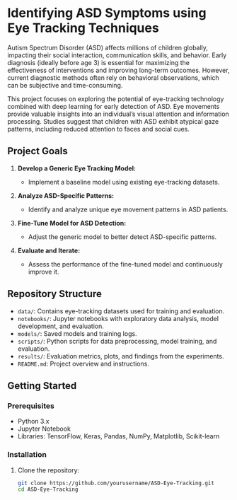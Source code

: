 # Identifying ASD Symptoms using Eye Tracking Techniques

Autism Spectrum Disorder (ASD) affects millions of children globally, impacting their social interaction, communication skills, and behavior. Early diagnosis (ideally before age 3) is essential for maximizing the effectiveness of interventions and improving long-term outcomes. However, current diagnostic methods often rely on behavioral observations, which can be subjective and time-consuming.

This project focuses on exploring the potential of eye-tracking technology combined with deep learning for early detection of ASD. Eye movements provide valuable insights into an individual’s visual attention and information processing. Studies suggest that children with ASD exhibit atypical gaze patterns, including reduced attention to faces and social cues.

## Project Goals

1. **Develop a Generic Eye Tracking Model:**
   - Implement a baseline model using existing eye-tracking datasets.

2. **Analyze ASD-Specific Patterns:**
   - Identify and analyze unique eye movement patterns in ASD patients.

3. **Fine-Tune Model for ASD Detection:**
   - Adjust the generic model to better detect ASD-specific patterns.

4. **Evaluate and Iterate:**
   - Assess the performance of the fine-tuned model and continuously improve it.

## Repository Structure

- `data/`: Contains eye-tracking datasets used for training and evaluation.
- `notebooks/`: Jupyter notebooks with exploratory data analysis, model development, and evaluation.
- `models/`: Saved models and training logs.
- `scripts/`: Python scripts for data preprocessing, model training, and evaluation.
- `results/`: Evaluation metrics, plots, and findings from the experiments.
- `README.md`: Project overview and instructions.

## Getting Started

### Prerequisites

- Python 3.x
- Jupyter Notebook
- Libraries: TensorFlow, Keras, Pandas, NumPy, Matplotlib, Scikit-learn

### Installation

1. Clone the repository:
   ```sh
   git clone https://github.com/yourusername/ASD-Eye-Tracking.git
   cd ASD-Eye-Tracking
